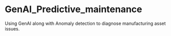 # GenAI_Predictive_maintenance
Using GenAI along with Anomaly detection to diagnose manufacturing asset issues.
